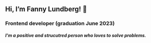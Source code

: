 ## Hi, I’m Fanny Lundberg! 👋

### Frontend developer (graduation June 2023)

##### I'm a positive and strucutred person who loves to solve problems.
